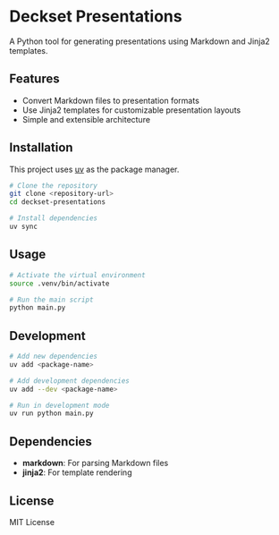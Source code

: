 # Deckset Presentations

A Python tool for generating presentations using Markdown and Jinja2 templates.

## Features

- Convert Markdown files to presentation formats
- Use Jinja2 templates for customizable presentation layouts
- Simple and extensible architecture

## Installation

This project uses [uv](https://docs.astral.sh/uv/) as the package manager.

```bash
# Clone the repository
git clone <repository-url>
cd deckset-presentations

# Install dependencies
uv sync
```

## Usage

```bash
# Activate the virtual environment
source .venv/bin/activate

# Run the main script
python main.py
```

## Development

```bash
# Add new dependencies
uv add <package-name>

# Add development dependencies
uv add --dev <package-name>

# Run in development mode
uv run python main.py
```

## Dependencies

- **markdown**: For parsing Markdown files
- **jinja2**: For template rendering

## License

MIT License